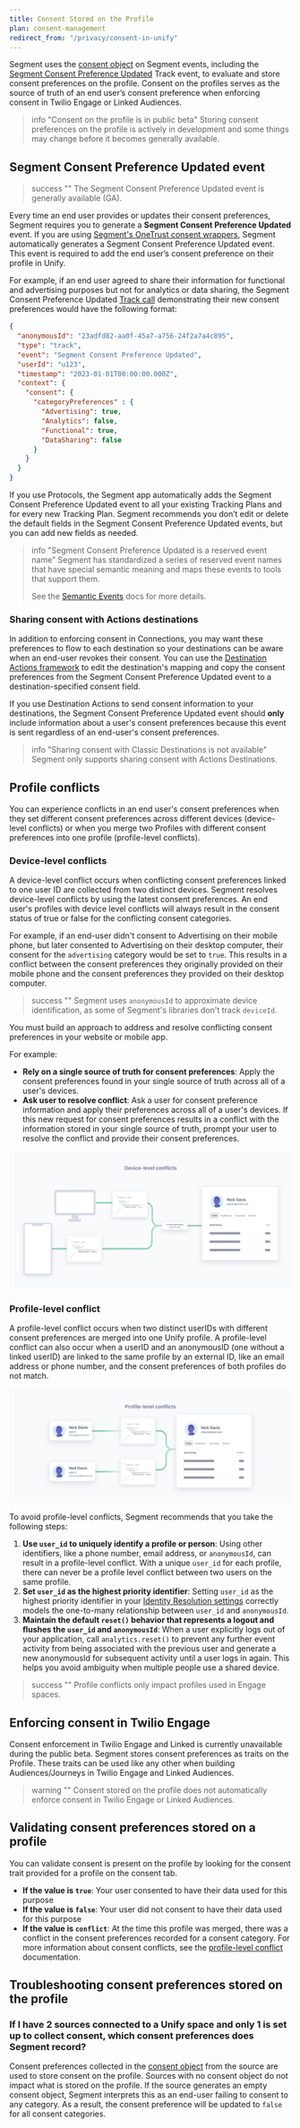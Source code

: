 ```yaml
---
title: Consent Stored on the Profile
plan: consent-management
redirect_from: "/privacy/consent-in-unify"
---
```


Segment uses the [consent object](/docs/privacy/consent-management/consent-in-segment-connections/#consent-object) on Segment events, including the [Segment Consent Preference Updated](#segment-consent-preference-updated-event) Track event, to evaluate and store consent preferences on the profile. Consent on the profiles serves as the source of truth of an end user’s consent preference when enforcing consent in Twilio Engage or Linked Audiences.

> info "Consent on the profile is in public beta"
> Storing consent preferences on the profile is actively in development and some things may change before it becomes generally available.


## Segment Consent Preference Updated event

> success ""
> The Segment Consent Preference Updated event is generally available (GA). 

Every time an end user provides or updates their consent preferences, Segment requires you to generate a **Segment Consent Preference Updated** event. If you are using [Segment's OneTrust consent wrappers](/docs/privacy/consent-management/configure-consent-management/#step-2-integrating-your-cmp-with-segment), Segment automatically generates a Segment Consent Preference Updated event. This event is required to add the end user’s consent preference on their profile in Unify.

For example, if an end user agreed to share their information for functional and advertising purposes but not for analytics or data sharing, the Segment Consent Preference Updated [Track call](/docs/connections/spec/track/) demonstrating their new consent preferences would have the following format:

``` json
{
  "anonymousId": "23adfd82-aa0f-45a7-a756-24f2a7a4c895",
  "type": "track",
  "event": "Segment Consent Preference Updated",
  "userId": "u123",
  "timestamp": "2023-01-01T00:00:00.000Z",
  "context": {
    "consent": {
      "categoryPreferences" : {
        "Advertising": true,
        "Analytics": false,
        "Functional": true,
        "DataSharing": false
      }
    }
  }
}
```

If you use Protocols, the Segment app automatically adds the Segment Consent Preference Updated event to all your existing Tracking Plans and for every new Tracking Plan. Segment recommends you don’t edit or delete the default fields in the Segment Consent Preference Updated events, but you can add new fields as needed.

> info "Segment Consent Preference Updated is a reserved event name"
> Segment has standardized a series of reserved event names that have special semantic meaning and maps these events to tools that support them.
>
> See the [Semantic Events](/docs/connections/spec/semantic/) docs for more details.

### Sharing consent with Actions destinations

In addition to enforcing consent in Connections, you may want these preferences to flow to each destination so your destinations can be aware when an end-user revokes their consent. You can use the [Destination Actions framework](/docs/connections/destinations/destination-actions) to edit the destination's mapping and copy the consent preferences from the Segment Consent Preference Updated event to a destination-specified consent field. 

If you use Destination Actions to send consent information to your destinations, the Segment Consent Preference Updated event should **only** include information about a user's consent preferences because this event is sent regardless of an end-user's consent preferences. 

> info "Sharing consent with Classic Destinations is not available"
> Segment only supports sharing consent with Actions Destinations. 

## Profile conflicts
You can experience conflicts in an end user's consent preferences when they set different consent preferences across different devices (device-level conflicts) or when you merge two Profiles with different consent preferences into one profile (profile-level conflicts).

### Device-level conflicts
A device-level conflict occurs when conflicting consent preferences linked to one user ID are collected from two distinct devices. Segment resolves device-level conflicts by using the latest consent preferences. An end user's profiles with device level conflicts will always result in the consent status of true or false for the conflicting consent categories.

For example, if an end-user didn't consent to Advertising on their mobile phone, but later consented to Advertising on their desktop computer, their consent for the `advertising` category would be set to `true`. This results in a conflict between the consent preferences they originally provided on their mobile phone and the consent preferences they provided on their desktop computer.

> success ""
> Segment uses `anonymousId` to approximate device identification, as some of Segment's libraries don't track `deviceId`.

You must build an approach to address and resolve conflicting consent preferences in your website or mobile app. 

For example:
- **Rely on a single source of truth for consent preferences**: Apply the consent preferences found in your single source of truth across all of a user's devices.
- **Ask user to resolve conflict**: Ask a user for consent preference information and apply their preferences across all of a user's devices. If this new request for consent preferences results in a conflict with the information stored in your single source of truth, prompt your user to resolve the conflict and provide their consent preferences. 

![A diagram showing different consent preferences being reconciled for a single profile.](images/device-level-consent-conflict.png)

### Profile-level conflict
A profile-level conflict occurs when two distinct userIDs with different consent preferences are merged into one Unify profile. A profile-level conflict can also occur when a userID and an anonymousID (one without a linked userID) are linked to the same profile by an external ID, like an email address or phone number, and the consent preferences of both profiles do not match. 

![A diagram showing different users linked to one profile.](images/profile-level-consent-conflict.png)

To avoid profile-level conflicts, Segment recommends that you take the following steps:
1. **Use `user_id` to uniquely identify a profile or person**: Using other identifiers, like a phone number, email address, or `anonymousId`, can result in a profile-level conflict. With a unique `user_id` for each profile, there can never be a profile level conflict between two users on the same profile.
2. **Set `user_id` as the highest priority identifier**: Setting `user_id` as the highest priority identifier in your [Identity Resolution settings](/docs/unify/identity-resolution/identity-resolution-settings/#priority) correctly models the one-to-many relationship between `user_id` and `anonymousId`.  
3. **Maintain the default `reset()` behavior that represents a logout and flushes the `user_id` and `anonymousId`**: When a user explicitly logs out of your application, call `analytics.reset()` to prevent any further event activity from being associated with the previous user and generate a new anonymousId for subsequent activity until a user logs in again. This helps you avoid ambiguity when multiple people use a shared device.

> success ""
> Profile conflicts only impact profiles used in Engage spaces.

## Enforcing consent in Twilio Engage
Consent enforcement in Twilio Engage and Linked is currently unavailable during the public beta. Segment stores consent preferences as traits on the Profile. These traits can be used like any other when building Audiences/Journeys in Twilio Engage and Linked Audiences. 

> warning ""
> Consent stored on the profile does not automatically enforce consent in Twilio Engage or Linked Audiences.

## Validating consent preferences stored on a profile
You can validate consent is present on the profile by looking for the consent trait provided for a profile on the consent tab.

- **If the value is `true`**: Your user consented to have their data used for this purpose
- **If the value is `false`**: Your user did not consent to have their data used for this purpose
- **If the value is `conflict`**: At the time this profile was merged, there was a conflict in the consent preferences recorded for a consent category. For more information about consent conflicts, see the [profile-level conflict](#profile-level-conflict) documentation.


## Troubleshooting consent preferences stored on the profile

### If I have 2 sources connected to a Unify space and only 1 is set up to collect consent, which consent preferences does Segment record?
Consent preferences collected in the [consent object](/docs/privacy/consent-management/consent-in-segment-connections/#consent-object) from the source are used to store consent on the profile. Sources with no consent object do not impact what is stored on the profile. If the source generates an empty consent object, Segment interprets this as an end-user failing to consent to any category. As a result, the consent preference will be updated to `false` for all consent categories.